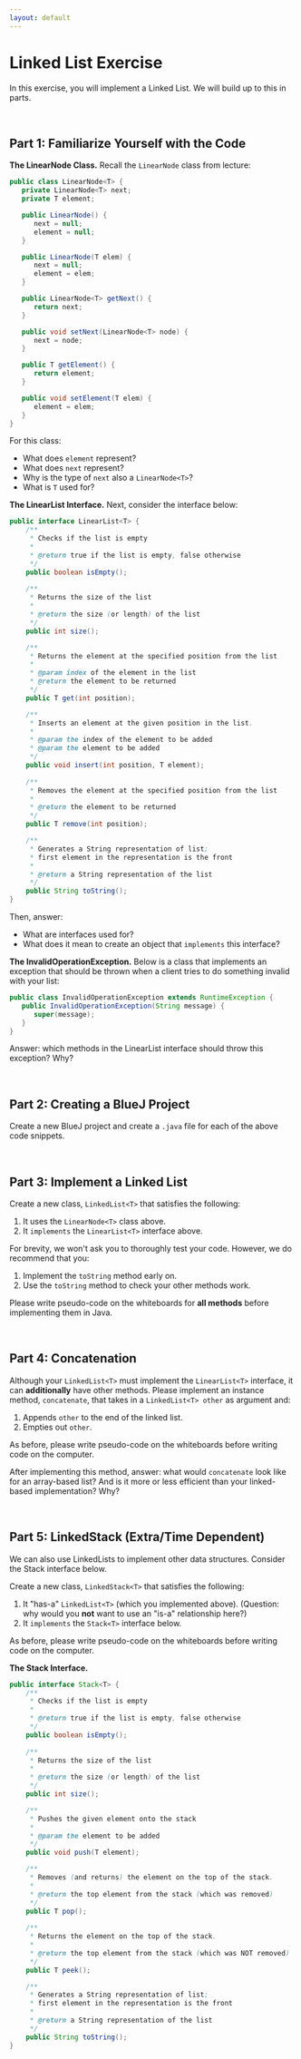 ```yaml
---
layout: default
---
```



# Linked List Exercise

In this exercise, you will implement a Linked List. We will build up to this in parts. 


<br/>

## Part 1: Familiarize Yourself with the Code

**The LinearNode Class.** Recall the `LinearNode` class from lecture:

```java
public class LinearNode<T> {
   private LinearNode<T> next;
   private T element;

   public LinearNode() {
      next = null;
      element = null;
   }

   public LinearNode(T elem) {
      next = null;
      element = elem;
   }

   public LinearNode<T> getNext() {
      return next;
   }

   public void setNext(LinearNode<T> node) {
      next = node;
   }

   public T getElement() {
      return element;
   }

   public void setElement(T elem) {
      element = elem;
   }
}
```

For this class:
* What does `element` represent?
* What does `next` represent?
* Why is the type of `next` also a `LinearNode<T>`?
* What is `T` used for?


**The LinearList Interface.** Next, consider the interface below:

```java
public interface LinearList<T> {
    /**
     * Checks if the list is empty
     * 
     * @return true if the list is empty, false otherwise
     */
    public boolean isEmpty();
    
    /**
     * Returns the size of the list
     * 
     * @return the size (or length) of the list
     */
    public int size();

    /**
     * Returns the element at the specified position from the list
     *
     * @param index of the element in the list
     * @return the element to be returned
     */
    public T get(int position);

    /**
     * Inserts an element at the given position in the list.
     * 
     * @param the index of the element to be added
     * @param the element to be added
     */
    public void insert(int position, T element);
    
    /**
     * Removes the element at the specified position from the list
     * 
     * @return the element to be returned
     */
    public T remove(int position);

    /**
     * Generates a String representation of list; 
     * first element in the representation is the front
     * 
     * @return a String representation of the list
     */
    public String toString();
}
```

Then, answer:
* What are interfaces used for?
* What does it mean to create an object that `implements` this interface?

**The InvalidOperationException.** Below is a class that implements an exception that should be thrown
when a client tries to do something invalid with your list:
```java
public class InvalidOperationException extends RuntimeException {
   public InvalidOperationException(String message) {
      super(message);
   }
}
```

Answer: which methods in the LinearList interface should throw this exception? Why?


<br/>

## Part 2: Creating a BlueJ Project

Create a new BlueJ project and create a `.java` file for each of the above code snippets.


<br/>

## Part 3: Implement a Linked List

Create a new class, `LinkedList<T>` that satisfies the following:
1. It uses the `LinearNode<T>` class above.
2. It `implements` the `LinearList<T>` interface above.

For brevity, we won't ask you to thoroughly test your code. However, we do recommend that you:
1. Implement the `toString` method early on.
2. Use the `toString` method to check your other methods work.

Please write pseudo-code on the whiteboards for **all methods** before implementing them in Java.


<br/>

## Part 4: Concatenation

Although your `LinkedList<T>` must implement the `LinearList<T>` interface, it can **additionally** have other methods.
Please implement an instance method, `concatenate`, that takes in a `LinkedList<T> other` as argument and:
1. Appends `other` to the end of the linked list.
2. Empties out `other`.

As before, please write pseudo-code on the whiteboards before writing code on the computer.

After implementing this method, answer: what would `concatenate` look like for an array-based list?
And is it more or less efficient than your linked-based implementation? Why?


<br/>

## Part 5: LinkedStack (Extra/Time Dependent)

We can also use LinkedLists to implement other data structures.  Consider the Stack interface below.

Create a new class, `LinkedStack<T>` that satisfies the following:
1. It "has-a" `LinkedList<T>` (which you implemented above). (Question: why would you **not** want to use an "is-a" relationship here?)
2. It `implements` the `Stack<T>` interface below.

As before, please write pseudo-code on the whiteboards before writing code on the computer.

**The Stack Interface.** 

```java
public interface Stack<T> {
    /**
     * Checks if the list is empty
     * 
     * @return true if the list is empty, false otherwise
     */
    public boolean isEmpty();
    
    /**
     * Returns the size of the list
     * 
     * @return the size (or length) of the list
     */
    public int size();

    /**
     * Pushes the given element onto the stack
     *
     * @param the element to be added
     */
    public void push(T element);

    /**
     * Removes (and returns) the element on the top of the stack.
     * 
     * @return the top element from the stack (which was removed) 
     */
    public T pop();
    
    /**
     * Returns the element on the top of the stack.
     * 
     * @return the top element from the stack (which was NOT removed) 
     */
    public T peek();

    /**
     * Generates a String representation of list; 
     * first element in the representation is the front
     * 
     * @return a String representation of the list
     */
    public String toString();
}
```

<!--

<br/>

## Part 5: Create a Doubly-Linked List Node

1. Extend the `LinearNode<T>` class to create a `DoublyLinearNode<T>` class.
2. In addition to maintaining a reference to the *next* element in the list, this class should also maintain a reference to the element *previous* in the list.
3. Create the necessary getters and setters for this class, following the style of `LinearNode<T>`.


<br/>


## Part 6:  Create a Doubly-Linked List

1. Using your `DoublyLinearNode<T>`, create a new class, `DoublyLinkedList`, that implements `LinearList` interface.
2. Implemenmt *every method* listed in the interface.
3. Add a method, `removeLast`, that removes the last element of the list. You should be able to implement this *without any loops*.

-->
